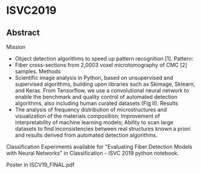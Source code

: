 # ISVC2019

## Abstract
Mission
   - Object detection algorithms to speed up pattern recognition [1].
Pattern: 
   - Fiber cross-sections from 2,0003 voxel microtomography of CMC [2] samples.
Methods
   - Scientific image analysis in Python, based on unsupervised and supervised algorithms, building upon libraries such as          Skimage, Sklearn, and Keras. From Tensorflow, we use a convolutional neural network to enable the benchmark and quality        control of automated detection algorithms, also including human curated datasets (Fig II). 
Results 
   - The analysis of frequency distribution of microstructures and visualization of the materials composition; 
     Improvement of interpretability of machine learning models; 
     Ability to scan large datasets to find inconsistencies between real structures known a priori and results derived from        automated detection algorithms.

Classification Experiments available for "Evaluating Fiber Detection Models with Neural Networks" in Classification - ISVC 2019 python notebook.

Poster in ISCV19_FINAL.pdf
